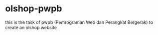 # olshop-pwpb
this is the task of pwpb (Pemrograman Web dan Perangkat Bergerak) to create an olshop website
